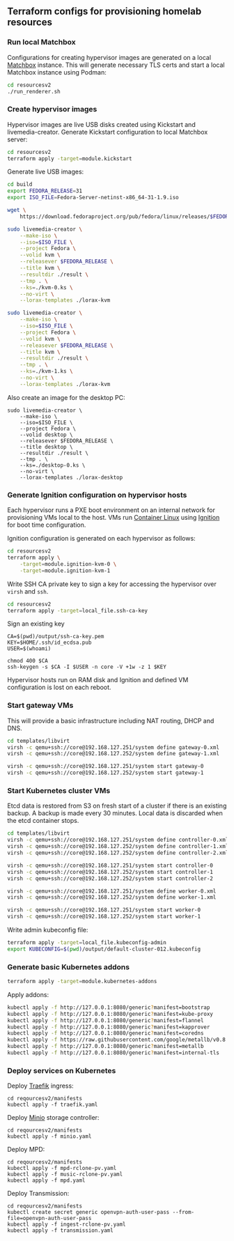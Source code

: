 ## Terraform configs for provisioning homelab resources

### Run local Matchbox

Configurations for creating hypervisor images are generated on a local [Matchbox](https://github.com/coreos/matchbox/) instance. This will generate necessary TLS certs and start a local Matchbox instance using Podman:

```bash
cd resourcesv2
./run_renderer.sh
```

### Create hypervisor images

Hypervisor images are live USB disks created using Kickstart and livemedia-creator. Generate Kickstart configuration to local Matchbox server:

```bash
cd resourcesv2
terraform apply -target=module.kickstart
```

Generate live USB images:

```bash
cd build
export FEDORA_RELEASE=31
export ISO_FILE=Fedora-Server-netinst-x86_64-31-1.9.iso

wget \
    https://download.fedoraproject.org/pub/fedora/linux/releases/$FEDORA_RELEASE/Server/x86_64/iso/$ISO_FILE

sudo livemedia-creator \
    --make-iso \
    --iso=$ISO_FILE \
    --project Fedora \
    --volid kvm \
    --releasever $FEDORA_RELEASE \
    --title kvm \
    --resultdir ./result \
    --tmp . \
    --ks=./kvm-0.ks \
    --no-virt \
    --lorax-templates ./lorax-kvm

sudo livemedia-creator \
    --make-iso \
    --iso=$ISO_FILE \
    --project Fedora \
    --volid kvm \
    --releasever $FEDORA_RELEASE \
    --title kvm \
    --resultdir ./result \
    --tmp . \
    --ks=./kvm-1.ks \
    --no-virt \
    --lorax-templates ./lorax-kvm
```

Also create an image for the desktop PC:

```
sudo livemedia-creator \
    --make-iso \
    --iso=$ISO_FILE \
    --project Fedora \
    --volid desktop \
    --releasever $FEDORA_RELEASE \
    --title desktop \
    --resultdir ./result \
    --tmp . \
    --ks=./desktop-0.ks \
    --no-virt \
    --lorax-templates ./lorax-desktop
```

### Generate Ignition configuration on hypervisor hosts

Each hypervisor runs a PXE boot environment on an internal network for provisioning VMs local to the host. VMs run [Container Linux](https://coreos.com/os/docs/latest/) using [Ignition](https://coreos.com/ignition/docs/latest/) for boot time configuration.

Ignition configuration is generated on each hypervisor as follows:

```bash
cd resourcesv2
terraform apply \
    -target=module.ignition-kvm-0 \
    -target=module.ignition-kvm-1
```

Write SSH CA private key to sign a key for accessing the hypervisor over `virsh` and `ssh`.

```bash
cd resourcesv2
terraform apply -target=local_file.ssh-ca-key
```

Sign an existing key

```
CA=$(pwd)/output/ssh-ca-key.pem
KEY=$HOME/.ssh/id_ecdsa.pub
USER=$(whoami)

chmod 400 $CA
ssh-keygen -s $CA -I $USER -n core -V +1w -z 1 $KEY
```

Hypervisor hosts run on RAM disk and Ignition and defined VM configuration is lost on each reboot.

### Start gateway VMs

This will provide a basic infrastructure including NAT routing, DHCP and DNS.

```bash
cd templates/libvirt
virsh -c qemu+ssh://core@192.168.127.251/system define gateway-0.xml
virsh -c qemu+ssh://core@192.168.127.252/system define gateway-1.xml

virsh -c qemu+ssh://core@192.168.127.251/system start gateway-0
virsh -c qemu+ssh://core@192.168.127.252/system start gateway-1
```

### Start Kubernetes cluster VMs

Etcd data is restored from S3 on fresh start of a cluster if there is an existing backup. A backup is made every 30 minutes. Local data is discarded when the etcd container stops.

```bash
cd templates/libvirt
virsh -c qemu+ssh://core@192.168.127.251/system define controller-0.xml
virsh -c qemu+ssh://core@192.168.127.252/system define controller-1.xml
virsh -c qemu+ssh://core@192.168.127.252/system define controller-2.xml

virsh -c qemu+ssh://core@192.168.127.251/system start controller-0
virsh -c qemu+ssh://core@192.168.127.252/system start controller-1
virsh -c qemu+ssh://core@192.168.127.252/system start controller-2

virsh -c qemu+ssh://core@192.168.127.251/system define worker-0.xml
virsh -c qemu+ssh://core@192.168.127.252/system define worker-1.xml

virsh -c qemu+ssh://core@192.168.127.251/system start worker-0
virsh -c qemu+ssh://core@192.168.127.252/system start worker-1
```

Write admin kubeconfig file:

```bash
terraform apply -target=local_file.kubeconfig-admin
export KUBECONFIG=$(pwd)/output/default-cluster-012.kubeconfig
```

### Generate basic Kubernetes addons

```bash
terraform apply -target=module.kubernetes-addons
```

Apply addons:

```bash
kubectl apply -f http://127.0.0.1:8080/generic?manifest=bootstrap
kubectl apply -f http://127.0.0.1:8080/generic?manifest=kube-proxy
kubectl apply -f http://127.0.0.1:8080/generic?manifest=flannel
kubectl apply -f http://127.0.0.1:8080/generic?manifest=kapprover
kubectl apply -f http://127.0.0.1:8080/generic?manifest=coredns
kubectl apply -f https://raw.githubusercontent.com/google/metallb/v0.8.3/manifests/metallb.yaml
kubectl apply -f http://127.0.0.1:8080/generic?manifest=metallb
kubectl apply -f http://127.0.0.1:8080/generic?manifest=internal-tls
```

### Deploy services on Kubernetes

Deploy [Traefik](https://traefik.io/) ingress:

```
cd reqourcesv2/manifests
kubectl apply -f traefik.yaml
```

Deploy [Minio](https://min.io/) storage controller:

```
cd reqourcesv2/manifests
kubectl apply -f minio.yaml
```

Deploy MPD:

```
cd reqourcesv2/manifests
kubectl apply -f mpd-rclone-pv.yaml
kubectl apply -f music-rclone-pv.yaml
kubectl apply -f mpd.yaml
```

Deploy Transmission:

```
cd reqourcesv2/manifests
kubectl create secret generic openvpn-auth-user-pass --from-file=openvpn-auth-user-pass
kubectl apply -f ingest-rclone-pv.yaml
kubectl apply -f transmission.yaml
```
